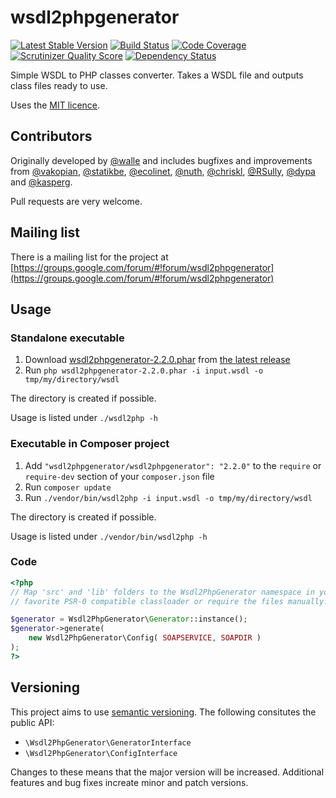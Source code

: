 # wsdl2phpgenerator
[![Latest Stable Version](https://poser.pugx.org/wsdl2phpgenerator/wsdl2phpgenerator/v/stable.png)](https://packagist.org/packages/wsdl2phpgenerator/wsdl2phpgenerator)
[![Build Status](https://travis-ci.org/wsdl2phpgenerator/wsdl2phpgenerator.png?branch=master)](https://travis-ci.org/wsdl2phpgenerator/wsdl2phpgenerator)
[![Code Coverage](https://scrutinizer-ci.com/g/wsdl2phpgenerator/wsdl2phpgenerator/badges/coverage.png?s=91798255fd973950b1e2d7478f99d6f6f80cf6da)](https://scrutinizer-ci.com/g/wsdl2phpgenerator/wsdl2phpgenerator/)
[![Scrutinizer Quality Score](https://scrutinizer-ci.com/g/wsdl2phpgenerator/wsdl2phpgenerator/badges/quality-score.png?s=23e602a86f75a79a2f1013caac99558f2464ce74)](https://scrutinizer-ci.com/g/wsdl2phpgenerator/wsdl2phpgenerator/)
[![Dependency Status](https://www.versioneye.com/user/projects/52697615632bac67b2002e93/badge.png)](https://www.versioneye.com/user/projects/52697615632bac67b2002e93)

Simple WSDL to PHP classes converter. Takes a WSDL file and outputs class files ready to use.

Uses the [MIT licence](http://www.opensource.org/licenses/mit-license.php).

## Contributors
Originally developed by [@walle](https://github.com/walle) and includes bugfixes and improvements from [@vakopian](https://github.com/vakopian), [@statikbe](https://github.com/statikbe/), [@ecolinet](https://github.com/ecolinet), [@nuth](https://github.com/nuth/), [@chriskl](https://github.com/chriskl/), [@RSully](https://github.com/RSully/), [@dypa](https://github.com/dypa/) and [@kasperg](https://github.com/kasperg/).

Pull requests are very welcome.

## Mailing list

There is a mailing list for the project at [https://groups.google.com/forum/#!forum/wsdl2phpgenerator](https://groups.google.com/forum/#!forum/wsdl2phpgenerator)

## Usage

### Standalone executable

1. Download [wsdl2phpgenerator-2.2.0.phar](https://github.com/wsdl2phpgenerator/wsdl2phpgenerator/releases/download/2.2.0/wsdl2phpgenerator-2.2.0.phar) from [the latest release](https://github.com/wsdl2phpgenerator/wsdl2phpgenerator/releases/latest)
1. Run `php wsdl2phpgenerator-2.2.0.phar -i input.wsdl -o tmp/my/directory/wsdl`

The directory is created if possible.

Usage is listed under `./wsdl2php -h`


### Executable in Composer project

1. Add `"wsdl2phpgenerator/wsdl2phpgenerator": "2.2.0"`  to the `require` or `require-dev` section of your `composer.json` file
1. Run `composer update`
1. Run `./vendor/bin/wsdl2php -i input.wsdl -o tmp/my/directory/wsdl`

The directory is created if possible.

Usage is listed under `./vendor/bin/wsdl2php -h`

### Code

```php
<?php
// Map 'src' and 'lib' folders to the Wsdl2PhpGenerator namespace in your
// favorite PSR-0 compatible classloader or require the files manually.

$generator = Wsdl2PhpGenerator\Generator::instance();
$generator->generate(
	new Wsdl2PhpGenerator\Config( SOAPSERVICE, SOAPDIR ) 
);
?>
```

## Versioning

This project aims to use [semantic versioning](http://semver.org/). The following consitutes the public API: 

  * `\Wsdl2PhpGenerator\GeneratorInterface`
  * `\Wsdl2PhpGenerator\ConfigInterface`

Changes to these means that the major version will be increased. Additional features and bug fixes increate minor and patch versions.
